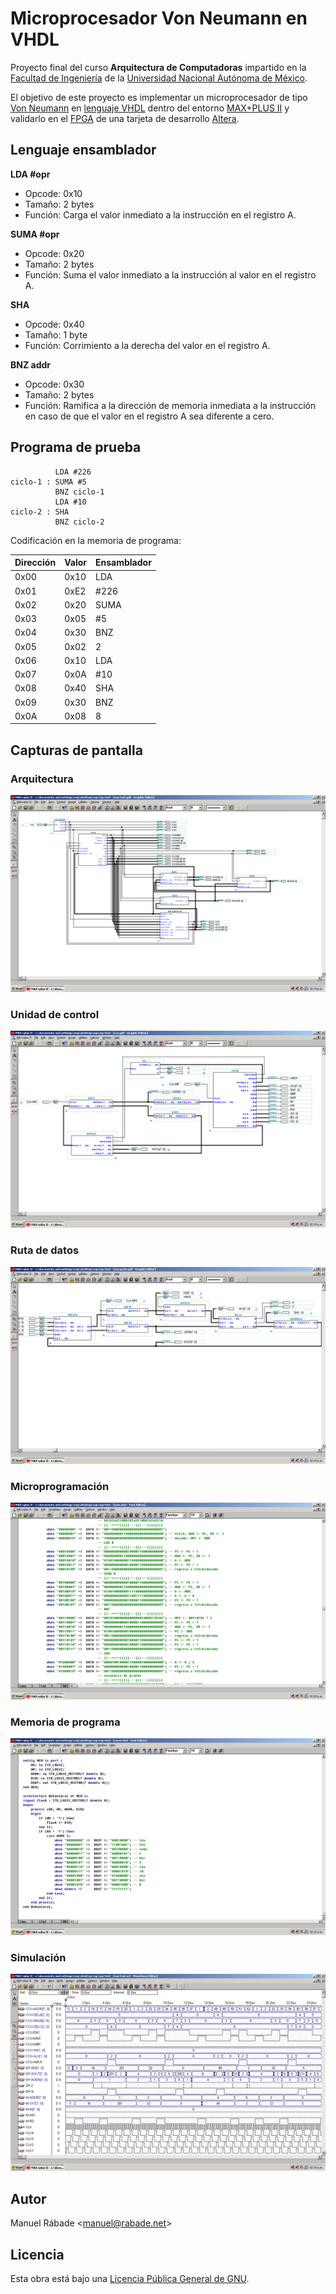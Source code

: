 Microprocesador Von Neumann en VHDL
===================================

Proyecto final del curso **Arquitectura de Computadoras** impartido en
la [Facultad de Ingeniería](http://ingenieria.unam.mx) de la
[Universidad Nacional Autónoma de México](http://unam.mx).

El objetivo de este proyecto es implementar un microprocesador de tipo
[Von Neumann](http://es.wikipedia.org/wiki/Arquitectura_de_von_Neumann)
en [lenguaje VHDL](http://es.wikipedia.org/wiki/VHDL) dentro del
entorno [MAX+PLUS
II](http://www.altera.com/support/software/sof-maxplus2.html) y
validarlo en el
[FPGA](http://es.wikipedia.org/wiki/Field_Programmable_Gate_Array) de
una tarjeta de desarrollo [Altera](http://www.altera.com/).

Lenguaje ensamblador
--------------------

**LDA #opr**

- Opcode: 0x10
- Tamaño: 2 bytes
- Función: Carga el valor inmediato a la instrucción en el registro A.

**SUMA #opr**

- Opcode: 0x20
- Tamaño: 2 bytes
- Función: Suma el valor inmediato a la instrucción al valor en el registro A.

**SHA**

- Opcode: 0x40
- Tamaño: 1 byte
- Función: Corrimiento a la derecha del valor en el registro A.

**BNZ addr**

- Opcode: 0x30
- Tamaño: 2 bytes
- Función: Ramifica a la dirección de memoria inmediata a la instrucción en caso
de que el valor en el registro A sea diferente a cero.

Programa de prueba
------------------

```assembly
          LDA #226
ciclo-1	: SUMA #5
          BNZ ciclo-1
          LDA #10
ciclo-2	: SHA
          BNZ ciclo-2
```

Codificación en la memoria de programa:

Dirección | Valor | Ensamblador
--------- | ----- | -----------
0x00 | 0x10 | LDA
0x01 | 0xE2 | #226
0x02 | 0x20 | SUMA
0x03 | 0x05 | #5
0x04 | 0x30 | BNZ
0x05 | 0x02 | 2
0x06 | 0x10 | LDA
0x07 | 0x0A | #10
0x08 | 0x40 | SHA
0x09 | 0x30 | BNZ
0x0A | 0x08 | 8

Capturas de pantalla
--------------------

### Arquitectura

![Arquitectura](img/arch.png "Arquitectura")

### Unidad de control

![Unidad de control](img/cu.png "Unidad de control")

### Ruta de datos

![Ruta de datos](img/datapath.png "Ruta de datos")

### Microprogramación

![Microprogramación](img/rom.png "Microprogramación")

### Memoria de programa

![Memoria de programa](img/mem.png "Memoria de programa")

### Simulación

![Simulación](img/sim.png "Simulación")

Autor
-----

Manuel Rábade <[manuel@rabade.net](mailto:manuel@rabade.net)>

Licencia
--------

Esta obra está bajo una [Licencia Pública General de GNU](LICENSE.txt).
